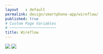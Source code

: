 ```yaml
---
layout   : default
permalink: design/smartphone-app/wireflow/
published: true
# Custom Page Variables
# ─────────────────────
title: Wireflow
---
```


<img class="img-large" src="../../../img/Wireflow.png">
<img class="img-large" src="../../../img/wireflow 2.png">
